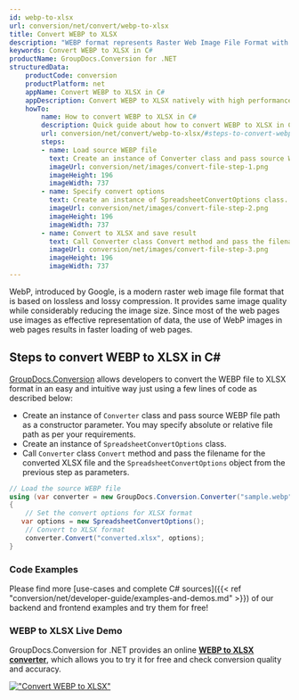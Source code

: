 ```yaml
---
id: webp-to-xlsx
url: conversion/net/convert/webp-to-xlsx
title: Convert WEBP to XLSX
description: "WEBP format represents Raster Web Image File Format with .webp extension. Learn how to convert WEBP to XLSX file programmatically in C# language using GroupDocs.Conversion for .NET library."
keywords: Convert WEBP to XLSX in C#
productName: GroupDocs.Conversion for .NET
structuredData:
    productCode: conversion
    productPlatform: net
    appName: Convert WEBP to XLSX in C#
    appDescription: Convert WEBP to XLSX natively with high performance using C# language and server side GroupDocs.Conversion for .NET APIs, without the use of any software like Microsoft or Open Office.
    howTo:
        name: How to convert WEBP to XLSX in C# 
        description: Quick guide about how to convert WEBP to XLSX in C# with high performance and accuracy.
        url: conversion/net/convert/webp-to-xlsx/#steps-to-convert-webp-to-xlsx-in-c
        steps:
        - name: Load source WEBP file 
          text: Create an instance of Converter class and pass source WEBP file path as a constructor parameter. You may specify absolute or relative file path as per your requirements. 
          imageUrl: conversion/net/images/convert-file-step-1.png
          imageHeight: 196
          imageWidth: 737
        - name: Specify convert options 
          text: Create an instance of SpreadsheetConvertOptions class.
          imageUrl: conversion/net/images/convert-file-step-2.png
          imageHeight: 196
          imageWidth: 737
        - name: Convert to XLSX and save result 
          text: Call Converter class Convert method and pass the filename for the converted HTML file and the SpreadsheetConvertOptions object from the previous step as parameters.
          imageUrl: conversion/net/images/convert-file-step-3.png
          imageHeight: 196
          imageWidth: 737
---
```


WebP, introduced by Google, is a modern raster web image file format that is based on lossless and lossy compression. It provides same image quality while considerably reducing the image size. Since most of the web pages use images as effective representation of data, the use of WebP images in web pages results in faster loading of web pages.

## Steps to convert WEBP to XLSX in C#

[GroupDocs.Conversion](https://products.groupdocs.com/conversion/net) allows developers to convert the WEBP file to XLSX format in an easy and intuitive way just using a few lines of code as described below:

* Create an instance of `Converter` class and pass source WEBP file path as a constructor parameter. You may specify absolute or relative file path as per your requirements. 
* Create an instance of `SpreadsheetConvertOptions` class.
* Call `Converter` class `Convert` method and pass the filename for the converted XLSX file and the `SpreadsheetConvertOptions` object from the previous step as parameters.

```csharp
// Load the source WEBP file
using (var converter = new GroupDocs.Conversion.Converter("sample.webp"))
{
    // Set the convert options for XLSX format
   var options = new SpreadsheetConvertOptions();
    // Convert to XLSX format
    converter.Convert("converted.xlsx", options);
}
```

### Code Examples

Please find more [use-cases and complete C# sources]({{< ref "conversion/net/developer-guide/examples-and-demos.md" >}}) of our backend and frontend examples and try them for free!

### WEBP to XLSX Live Demo

GroupDocs.Conversion for .NET provides an online [**WEBP to XLSX converter**](https://products.groupdocs.app/conversion/webp-to-xlsx), which allows you to try it for free and check conversion quality and accuracy.

[!["Convert WEBP to XLSX"](conversion/net/images/convert-to-xlsx/convert-webp-to-xlsx.png)](https://products.groupdocs.app/conversion/webp-to-xlsx)